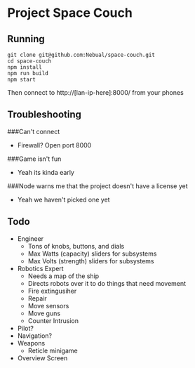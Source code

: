 # Project Space Couch

## Running

```
git clone git@github.com:Nebual/space-couch.git
cd space-couch
npm install
npm run build
npm start
```
Then connect to http://[lan-ip-here]:8000/ from your phones

## Troubleshooting

###Can't connect
* Firewall? Open port 8000

###Game isn't fun
* Yeah its kinda early

###Node warns me that the project doesn't have a license yet
* Yeah we haven't picked one yet


## Todo
* Engineer
  * Tons of knobs, buttons, and dials
  * Max Watts (capacity) sliders for subsystems
  * Max Volts (strength) sliders for subsystems
* Robotics Expert
  * Needs a map of the ship
  * Directs robots over it to do things that need movement
  * Fire extingusiher
  * Repair
  * Move sensors
  * Move guns
  * Counter Intrusion
* Pilot?
* Navigation?
* Weapons
  * Reticle minigame
* Overview Screen
